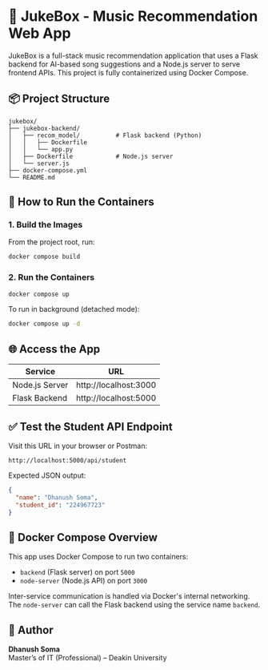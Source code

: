 # 🎵 JukeBox - Music Recommendation Web App

JukeBox is a full-stack music recommendation application that uses a Flask backend for AI-based song suggestions and a Node.js server to serve frontend APIs. This project is fully containerized using Docker Compose.

## 📦 Project Structure

```
jukebox/
├── jukebox-backend/
│   ├── recom_model/          # Flask backend (Python)
│   │   ├── Dockerfile
│   │   └── app.py
│   ├── Dockerfile            # Node.js server
│   └── server.js
├── docker-compose.yml
└── README.md
```

## 🚀 How to Run the Containers

### 1. Build the Images
From the project root, run:
```bash
docker compose build
```

### 2. Run the Containers
```bash
docker compose up
```

To run in background (detached mode):
```bash
docker compose up -d
```

## 🌐 Access the App

| Service         | URL                     |
|----------------|--------------------------|
| Node.js Server | http://localhost:3000    |
| Flask Backend  | http://localhost:5000    |

## ✅ Test the Student API Endpoint

Visit this URL in your browser or Postman:
```
http://localhost:5000/api/student
```

Expected JSON output:
```json
{
  "name": "Dhanush Soma",
  "student_id": "224967723"
}
```

## 🐳 Docker Compose Overview

This app uses Docker Compose to run two containers:
- `backend` (Flask server) on port `5000`
- `node-server` (Node.js API) on port `3000`

Inter-service communication is handled via Docker's internal networking. The `node-server` can call the Flask backend using the service name `backend`.

## 📘 Author

**Dhanush Soma**  
Master’s of IT (Professional) – Deakin University

